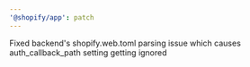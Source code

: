 ```yaml
---
'@shopify/app': patch
---
```


Fixed backend's shopify.web.toml parsing issue which causes auth_callback_path setting getting ignored
